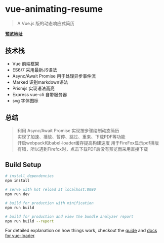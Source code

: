# vue-animating-resume

> A Vue.js 版的动态响应式简历

**[预览地址](https://ldq-first.github.io/vue-animating-resume/dist/)**

## 技术栈
- Vue  前端框架
- ES6/7 采用最新JS语法
- Async/Await Promise 用于处理异步事件流
- Marked 识别markdown语法
- Prismjs 实现语法高亮
- Express vue-cli 自带服务器
- svg 字体图标

## 总结
> 利用 Async/Await Promise 实现按步骤绘制动态简历  
> 实现了加速、播放、暂停、跳过、重来、下载PDF等功能  
> 开启webpack和babel-loader缓存提高构建速度
> 用于FireFox显示pdf排版有错，所以遇到Firefox时，点击下载PDF后没有预览而采用直接下载

## Build Setup

``` bash
# install dependencies
npm install

# serve with hot reload at localhost:8080
npm run dev

# build for production with minification
npm run build

# build for production and view the bundle analyzer report
npm run build --report
```

For detailed explanation on how things work, checkout the [guide](http://vuejs-templates.github.io/webpack/) and [docs for vue-loader](http://vuejs.github.io/vue-loader).
